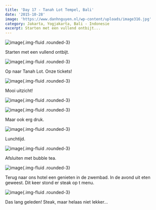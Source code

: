 ```yaml
---
title: 'Day 17 - Tanah Lot Tempel, Bali'
date: '2015-10-28'
image: 'https://www.danhnguyen.nl/wp-content/uploads/image316.jpg'
category: Jakarta, Yogjakarta, Bali - Indonesie
excerpt: Starten met een vullend ontbijt...
---
```


![image](https://www.danhnguyen.nl/wp-content/uploads/image314-1024x576.jpg){.img-fluid .rounded-3}

Starten met een vullend ontbijt.

![image](https://www.danhnguyen.nl/wp-content/uploads/image315-1024x576.jpg){.img-fluid .rounded-3}

Op naar Tanah Lot. Onze tickets!

![image](https://www.danhnguyen.nl/wp-content/uploads/image317-1024x576.jpg){.img-fluid .rounded-3}

Mooi uitzicht!

![image](https://www.danhnguyen.nl/wp-content/uploads/image318-1024x576.jpg){.img-fluid .rounded-3}

![image](https://www.danhnguyen.nl/wp-content/uploads/image316-1024x576.jpg){.img-fluid .rounded-3}

Maar ook erg druk.

![image](https://www.danhnguyen.nl/wp-content/uploads/image319-1024x576.jpg){.img-fluid .rounded-3}

Lunchtijd.

![image](https://www.danhnguyen.nl/wp-content/uploads/image320-1024x576.jpg){.img-fluid .rounded-3}

Afsluiten met bubble tea.

![image](https://www.danhnguyen.nl/wp-content/uploads/image321-1024x576.jpg){.img-fluid .rounded-3}

Terug naar ons hotel een genieten in de zwembad. In de avond uit eten geweest. Dit keer stond er steak op t menu.

![image](https://www.danhnguyen.nl/wp-content/uploads/image325-1024x576.jpg){.img-fluid .rounded-3}

Das lang geleden! Steak, maar helaas niet lekker...
